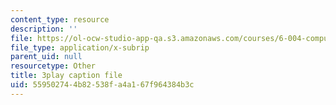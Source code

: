 ```yaml
---
content_type: resource
description: ''
file: https://ol-ocw-studio-app-qa.s3.amazonaws.com/courses/6-004-computation-structures-spring-2017/559502744b82538fa4a167f964384b3c_qY5Rr-PTMMc.vtt
file_type: application/x-subrip
parent_uid: null
resourcetype: Other
title: 3play caption file
uid: 55950274-4b82-538f-a4a1-67f964384b3c
---
```

